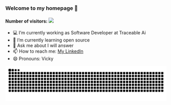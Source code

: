 ### Welcome to my homepage 👋

#### Number of visitors: ![](https://visitor-badge.glitch.me/badge?page_id=singh-viikram.singh-viikram)
- 💻 I’m currently working as Software Developer at Traceable Ai
- 🌱 I’m currently learning open source
- 💬 Ask me about I will answer
- 📫 How to reach me: [My LinkedIn](https://www.linkedin.com/in/vikram-singh-60a2b0266/)
- 😄 Pronouns: Vicky




![github contribution grid snake animation](https://raw.githubusercontent.com/yxxhero/yxxhero/output/github-contribution-grid-snake.svg)
